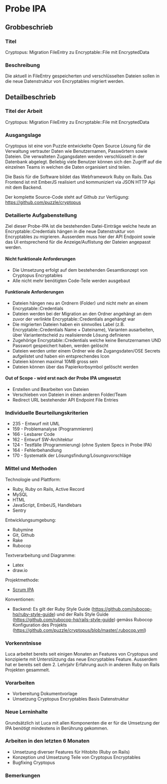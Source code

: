 # Probe IPA

## Grobbeschrieb

### Titel

Cryptopus: Migration FileEntry zu Encryptable::File mit EncryptedData

### Beschreibung

Die aktuell in FileEntry gespeicherten und verschlüsselten Dateien sollen in die neue Datenstruktur von Encryptables migriert werden.

## Detailbeschrieb

### Titel der Arbeit

Cryptopus: Migration FileEntry zu Encryptable::File mit EncryptedData

### Ausgangslage

Cryptopus ist eine von Puzzle entwickelte Open Source Lösung für die Verwaltung vertrauter Daten wie Benutzernamen, Passwörtern sowie Dateien. Die verwalteten Zugangsdaten werden verschlüsselt in der Datenbank abgelegt. Beliebig viele Benutzer können sich den Zugriff auf die einzelnen Teams in welchen die Daten organisiert sind teilen.

Die Basis für die Software bildet das Webframework Ruby on Rails. Das Frontend ist mit EmberJS realisiert und kommuniziert via JSON HTTP Api mit dem Backend. 

Der komplette Source-Code steht auf Github zur Verfügung: https://github.com/puzzle/cryptopus

### Detailierte Aufgabenstellung

Ziel dieser Probe-IPA ist die bestehenden Datei-Einträge welche heute an Encryptable::Credentials hängen in die neue Datenstruktur von Encryptables zu migrieren. Ausserdem muss hier der API Endpoint sowie das UI entsprechend für die Anzeige/Auflistung der Dateien angepasst werden.

#### Nicht funktionale Anforderungen

* Die Umsetzung erfolgt auf dem bestehenden Gesamtkonzept von Cryptopus Encryptables
* Alle nicht mehr benötigten Code-Teile werden ausgebaut

#### Funktionale Anforderungen

* Dateien hängen neu an Ordnern (Folder) und nicht mehr an einem Encryptable::Credentials
* Dateien werden bei der Migration an den Ordner angehängt an dem zuvor der verlinkte Encryptable::Credentials angehängt war
* Die migrierten Dateien haben ein sinnvolles Label (z.B. Encryptable::Credentials Name + Dateiname), Varianten ausarbeiten, über Variantentscheid zu realisierende Lösung definieren
* Zugehörige Encryptable::Credentials welche keine Benutzernamen UND Passwort gespeichert haben, werden gelöscht
* Dateien werden unter einem Ordner wie die Zugangsdaten/OSE Secrets aufgelistet und haben ein entsprechendes Icon
* Dateien können maximal 10MB gross sein
* Dateien können über das Papierkorbsymbol gelöscht werden

#### Out of Scope - wird erst nach der Probe IPA umgesetzt

* Erstellen und Bearbeiten von Dateien
* Verschieben von Dateien in einen anderen Folder/Team
* Redirect URL bestehender API Endpoint File Entries

### Individuelle Beurteilungskriterien

* 235 - Entwurf mit UML
* 159 - Problemanalyse (Programmieren)
* 166 - Lesbarer Code
* 162 - Entwurf SW-Architektur
* 124 - Testfälle (Programmierung) (ohne System Specs in Probe IPA)
* 164 - Fehlerbehandlung
* 170 - Systematik der Lösungsfindung/Lösungsvorschläge

### Mittel und Methoden

Technologie und Plattform:

* Ruby, Ruby on Rails, Active Record
* MySQL
* HTML
* JavaScript, EmberJS, Handlebars
* Sentry

Entwicklungsumgebung:

* Rubymine
* Git, Github
* Rake
* Rubocop

Textverarbeitung und Diagramme:

* Latex
* draw.io

Projektmethode:

* [Scrum IPA](https://github.com/puzzle-bbt/docs/blob/master/ipa/scrum-ipa.md)

Konventionen:

* Backend: Es gilt der Ruby Style Guide (https://github.com/rubocop-hq/ruby-style-guide) und der Rails Style Guide (https://github.com/rubocop-hq/rails-style-guide) gemäss Rubocop Konfiguration des Projekts (https://github.com/puzzle/cryptopus/blob/master/.rubocop.yml)

### Vorkenntnisse

Luca arbeitet bereits seit einigen Monaten an Features von Cryptopus und konzipierte mit Unterstützung das neue Encryptables Feature. Ausserdem hat er bereits seit dem 2. Lehrjahr Erfahrung auch in anderen Ruby on Rails Projekten gesammelt. 

### Vorarbeiten

* Vorbereitung Dokumentvorlage
* Umsetzung Cryptopus Encryptables Basis Datenstruktur

### Neue Lerninhalte

Grundsätzlich ist Luca mit allen Komponenten die er für die Umsetzung der IPA benötigt mindestens in Berührung gekommen.

### Arbeiten in den letzten 6 Monaten

* Umsetzung diverser Features für Hitobito (Ruby on Rails)
* Konzeption und Umsetzung Teile von Cryptopus Encryptables
* Bugfixing Cryptopus

### Bemerkungen

